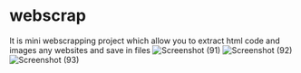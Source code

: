 # webscrap
It is mini webscrapping project which allow you to extract html code and images any websites and save in files 
![Screenshot (91)](https://user-images.githubusercontent.com/73892317/217747621-7a3150ad-3eec-4b76-8e63-836a502fdd69.png)
![Screenshot (92)](https://user-images.githubusercontent.com/73892317/217747637-57977268-3408-4282-9589-5bef1516351a.png)
![Screenshot (93)](https://user-images.githubusercontent.com/73892317/217747649-991d0e36-3540-478c-8dfd-0b07143aeafc.png)
